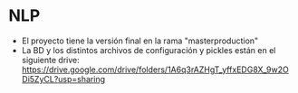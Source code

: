 # NLP
- El proyecto tiene la versión final en la rama "masterproduction"
- La BD y los distintos archivos de configuración y pickles están en el siguiente drive:
https://drive.google.com/drive/folders/1A6q3rAZHgT_yffxEDG8X_9w2ODi5ZyCL?usp=sharing
